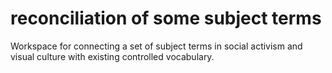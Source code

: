 reconciliation of some subject terms
====================================

Workspace for connecting a set of subject terms in social activism and visual culture with existing controlled vocabulary. 
